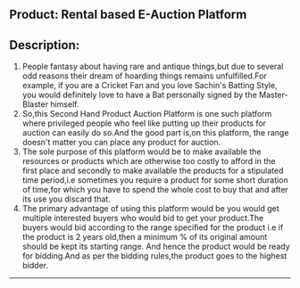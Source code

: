 ## Product: Rental based E-Auction Platform 
## Description:
1.  People fantasy about having rare and antique things,but due to several odd reasons their dream of hoarding things remains unfulfilled.For example, if you are a Cricket Fan and you love Sachin's Batting Style, you would definitely love to have a Bat personally signed by the Master-Blaster himself.
2.  So,this Second Hand Product Auction Platform is one such platform where privileged people who feel like putting up their products for auction can easily do so.And the good part is,on this platform, the range doesn't matter you can place any product for auction.
3.  The sole purpose of this platform would be to make available the resources or products which are otherwise too costly to afford in the first place and secondly to make available the products for a stipulated time period,i.e sometimes you require a product for some short duration of time,for which you have to spend the whole cost to buy that and after its use you discard that. 
4.  The primary advantage of using this platform would be you would get multiple interested buyers who would bid to get your product.The buyers would bid according to the range specified for the product i.e if the product is 2 years old,then a minimum % of its original amount should be kept its starting range. And hence the product would be ready for bidding.And as per the bidding rules,the product goes to the highest bidder.

************************************************
